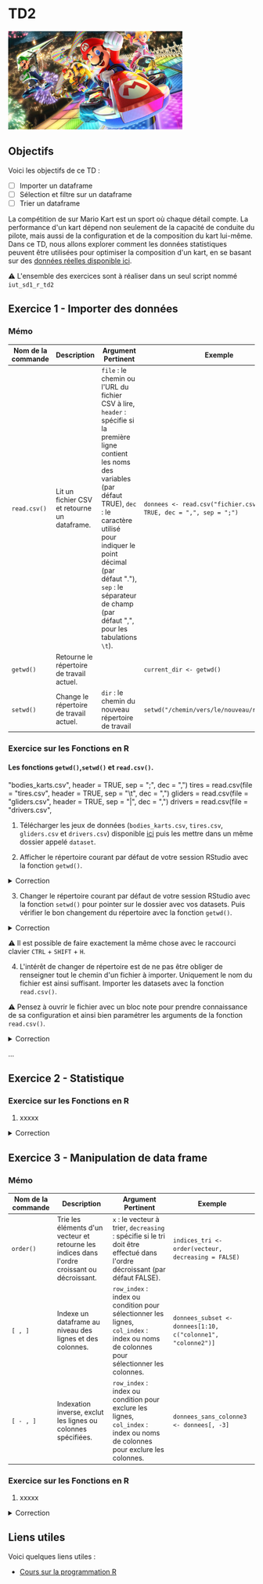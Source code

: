 # TD2

<img src="./img/img1.jpg" alt="" style="height: 200px;">

## Objectifs
Voici les objectifs de ce TD :
- [ ] Importer un dataframe
- [ ] Sélection et filtre sur un dataframe
- [ ] Trier un dataframe 

La compétition de sur Mario Kart est un sport où chaque détail compte. La performance d'un kart dépend non seulement de la capacité de conduite du pilote, mais aussi de la configuration et de la composition du kart lui-même. Dans ce TD, nous allons explorer comment les données statistiques peuvent être utilisées pour optimiser la composition d'un kart, en se basant sur des [données réelles disponible ici](https://www.mariowiki.com/Mario_Kart_8_Deluxe_in-game_statistics).

:warning: L'ensemble des exercices sont à réaliser dans un seul script nommé `iut_sd1_r_td2`

## Exercice 1 - Importer des données

### Mémo
| Nom de la commande | Description | Argument Pertinent | Exemple |
|-------------------|-------------|--------------------|---------|
| `read.csv()` | Lit un fichier CSV et retourne un dataframe. | `file` : le chemin ou l'URL du fichier CSV à lire, `header` : spécifie si la première ligne contient les noms des variables (par défaut TRUE), `dec` : le caractère utilisé pour indiquer le point décimal (par défaut "."), `sep` : le séparateur de champ (par défaut ",", pour les tabulations `\t`). | `donnees <- read.csv("fichier.csv", header = TRUE, dec = ",", sep = ";")` |
| `getwd()` | Retourne le répertoire de travail actuel. | | `current_dir <- getwd()` |
| `setwd()` | Change le répertoire de travail actuel. | `dir` : le chemin du nouveau répertoire de travail | `setwd("/chemin/vers/le/nouveau/repertoire")` |


### Exercice sur les Fonctions en R

#### Les fonctions `getwd()`,`setwd()` et `read.csv()`.

"bodies_karts.csv", header = TRUE, sep = ";", dec = ",")
tires = read.csv(file = "tires.csv", header = TRUE, sep = "\t", dec = ",")
gliders = read.csv(file = "gliders.csv", header = TRUE, sep = "|", dec = ",")
drivers = read.csv(file = "drivers.csv",

1. Télécharger les jeux de données (`bodies_karts.csv`, `tires.csv`, `gliders.csv` et `drivers.csv`) disponible [ici](./dataset) puis les mettre dans un même dossier appelé `dataset`.


2. Afficher le répertoire courant par défaut de votre session RStudio avec la fonction `getwd()`.
<details>
<summary>Correction</summary>

```r
getwd()
```
</details>

3. Changer le répertoire courant par défaut de votre session RStudio avec la fonction `setwd()` pour pointer sur le dossier avec vos datasets. Puis vérifier le bon changement du répertoire avec la fonction `getwd()`.
<details>
<summary>Correction</summary>

```r
setwd(dir = "C:/Users/Anthony/Documents/asardell/IUT_SD1/dataset")
getwd()
```
</details>

:warning: Il est possible de faire exactement la même chose avec le raccourci clavier `CTRL` + `SHIFT` + `H`.

4. L'intérêt de changer de répertoire est de ne pas être obliger de renseigner tout le chemin d'un fichier à importer. Uniquement le nom du fichier est ainsi suffisant. Importer les datasets avec la fonction `read.csv()`.

:warning: Pensez à ouvrir le fichier avec un bloc note pour prendre connaissance de sa configuration et ainsi bien paramétrer les arguments de la fonction `read.csv()`.

<details>
<summary>Correction</summary>

```r
bodies_karts = read.csv(file = "bodies_karts.csv", header = TRUE, sep = ";", dec = ",")
tires = read.csv(file = "tires.csv", header = TRUE, sep = "\t", dec = ",")
gliders = read.csv(file = "gliders.csv", header = TRUE, sep = "|", dec = ",")
drivers = read.csv(file = "drivers.csv", header = TRUE, sep = ";", dec = ",")
```
</details>


...


## Exercice 2 - Statistique



### Exercice sur les Fonctions en R

1. xxxxx

<details>
<summary>Correction</summary>

```r
```
</details>

## Exercice 3 - Manipulation de data frame

### Mémo
| Nom de la commande | Description | Argument Pertinent | Exemple |
|-------------------|-------------|--------------------|---------|
| `order()` | Trie les éléments d'un vecteur et retourne les indices dans l'ordre croissant ou décroissant. | `x` : le vecteur à trier, `decreasing` : spécifie si le tri doit être effectué dans l'ordre décroissant (par défaut FALSE). | `indices_tri <- order(vecteur, decreasing = FALSE)` |
| `[ , ]` | Indexe un dataframe au niveau des lignes et des colonnes. | `row_index` : index ou condition pour sélectionner les lignes, `col_index` : index ou noms de colonnes pour sélectionner les colonnes. | `donnees_subset <- donnees[1:10, c("colonne1", "colonne2")]` |
| `[ - , ]` | Indexation inverse, exclut les lignes ou colonnes spécifiées. | `row_index` : index ou condition pour exclure les lignes, `col_index` : index ou noms de colonnes pour exclure les colonnes. | `donnees_sans_colonne3 <- donnees[, -3]` |

### Exercice sur les Fonctions en R

1. xxxxx

<details>
<summary>Correction</summary>

```r
```
</details>

## Liens utiles

Voici quelques liens utiles :

- [Cours sur la programmation R](https://asardell.github.io/programmation-r/)



